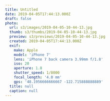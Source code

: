 ```yaml
---
title: Untitled
date: 2019-04-05T17:44:13.000Z
draft: false
photo:
  url: s3/images/2019-04-05-10-44-13.jpg
  thumb: s3/thumbs/2019-04-05-10-44-13.jpg
  preview: s3/previews/2019-04-05-10-44-13.jpg
  created: 2019-04-05T17:44:13.000Z
  exif:
    make: Apple
    model: 'iPhone 7'
    lens: 'iPhone 7 back camera 3.99mm f/1.8'
    iso: 20
    aperture: 1.8
    shutter_speed: 1/8000
    focal_length: '4.0 mm'
    gps: '48.1956666666667 -122.715888888889'
  title: null
  caption: null
---
```

